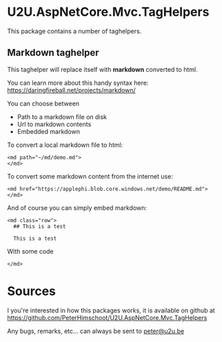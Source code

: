 # U2U.AspNetCore.Mvc.TagHelpers

This package contains a number of taghelpers.

## Markdown <md> taghelper

This taghelper will replace itself with **markdown** converted to html. 

You can learn more about this handy syntax here: <https://daringfireball.net/projects/markdown/>

You can choose between

* Path to a markdown file on disk
* Url to markdown contents
* Embedded markdown

To convert a local markdown file to html:

```
<md path="~/md/demo.md">
</md>
```

To convert some markdown content from the internet use:

```
<md href="https://applephi.blob.core.windows.net/demo/README.md">
</md>
```

And of course you can simply embed markdown:

```
<md class="row">
  ## This is a test

  This is a test

  ```
  With some code
  ```
</md>
```

# Sources

I you're interested in how this packages works, it is available on github at
<https://github.com/PeterHimschoot/U2U.AspNetCore.Mvc.TagHelpers>

Any bugs, remarks, etc... can always be sent to <peter@u2u.be>